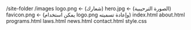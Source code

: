 /site-folder
  /images
    logo.png         ← (شعارك)
    hero.jpg         ← (الصورة الترحيبية)
    favicon.png      ← (يمكن استخدام logo.png وإعادة تسميته)
  index.html
  about.html
  programs.html
  laws.html
  news.html
  contact.html
  style.css
